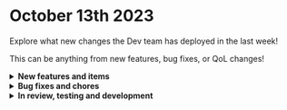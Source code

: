 # October 13th 2023

Explore what new changes the Dev team has deployed in the last week!

This can be anything from new features, bug fixes, or QoL changes!

<details>

<summary><strong>New features and items</strong></summary>

* Added action description tooltip on hover
* Added a generic api action for Datto RMM
* Added a copy to clipboard icon to data aliases list on the workflow builder
* Added categories to synnex and godaddy
* Added a jinja filters for HMAC

</details>

<details>

<summary><strong>Bug fixes and chores</strong></summary>

* Fixed pagination for service ticket notes in ConnectWise Manage
* Fixed query formatting for ConnectSecure
* Fixed CrowdStrike List Devices action
* Fixed a broken link in the HaloPSA integration configuration instructions
* Fixed pagination limits for Datto PSA

</details>

<details>

<summary><strong>In review, testing and development</strong></summary>

* Highlight connected tasks when hovering on transition arrows in the workflow builder
* Updates to the Jinja live editor tool to allow for multiple tabs and a better UX

</details>
